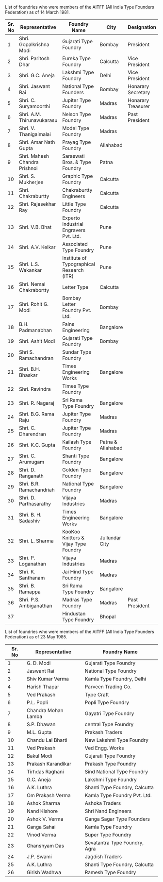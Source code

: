 List of foundries who were members of the AITFF (All India Type Founders Federation) as of 14 March 1981.

Sr. No | Representative | Foundry Name | City | Designation
-------|----------------|--------------|------|------------
1 | Shri. Gopalkrishna Modi | Gujarati Type Foundry | Bombay | President
2 | Shri. Paritosh Dhar | Eureka Type Foundry | Calcutta | Vice President
3 | Shri. G.C. Aneja | Lakshmi Type Foundry | Delhi | Vice President
4 | Shri. Jaswant Rai | National Type Founders | Bombay | Honarary Secretary
5 | Shri. C. Suryamoorthi | Jupiter Type Foundry | Madras | Honarary Treasurer
6 | Shri. A.M. Thirunavukarasu | Nelson Type Foundry | Madras | Past President
7 | Shri. V. Thanigaimalai | Model Type Foundry | Madras
8 | Shri. Amar Nath Gupta | Prayag Type Foundry | Allahabad
9 | Shri. Mahesh Chandra Prishnoi | Saraswati Bros. & Type Foundry | Patna
10 | Shri. S. Mukherjee | Graphic Type Foundry | Calcutta
11 | Shri. Chakraburtty | Chakraburtty Engineers | Calcutta
12 | Shri. Rajasekhar Ray | Little Type Foundry | Calcutta
13 | Shri. V.B. Bhat | Experto Industrial Engravers Pvt. Ltd. | Pune
14 | Shri. A.V. Kelkar | Associated Type Foundry | Pune
15 | Shri. L.S. Wakankar | Institute of Typographical Research (ITR) | Pune
16 | Shri. Nemai Chakrabortty | Letter Type | Calcutta
17 | Shri. Rohit G. Modi | Bombay Letter Foundry Pvt. Ltd. | Bombay
18 | B.H. Padmanabhan | Fains Engineering | Bangalore
19 | Shri. Ashit Modi | Gujarati Type Foundry | Bombay
20 | Shri S. Ramachandran | Sundar Type Foundry
21 | Shri. B.H. Bhaskar | Times Engineering Works | Bangalore
22 | Shri. Ravindra | Times Type Foundry
23 | Shri. R. Nagaraj | Sri Rama Type Foundry | Bangalore
24 | Shri. B.G. Rama Raju | Jupiter Type Foundry | Madras
25 | Shri. C. Dharendran | Jupiter Type Foundry | Madras
26 | Shri. K.C. Gupta | Kailash Type Foundry | Patna & Allahabad
27 | Shri. C. Arumugam | Shanti Type Foundry | Bangalore
28 | Shri. D. Ranganath | Golden Type Foundry | Bangalore
29 | Shri. B.R. Ramachandriah | National Type Foundry | Bangalore
30 | Shri. D. Parthasarathy | Vijaya Industries | Madras
31 | Shri. B. H. Sadashiv | Times Engineering Works | Bangalore
32 | Shri. L. Sharma | KooKoo Knitters & Vijay Type Foundry | Jullundar City
33 | Shri. P. Loganathan | Vijaya Industries | Madras
34 | Shri. K. Santhanam | Jai Hind Type Foundry | Madras
35 | Shri. B. Ramappa | Sri Rama Type Foundry | Bangalore
36 | Shri. P.S. Ambiganathan | Madras Type Foundry | Madras |Past President
37 | | Hindustan Type Foundry | Bhopal

List of foundries who were members of the AITFF (All India Type Founders Federation) as of 23 May 1985.

Sr. No | Representative | Foundry Name
-------|----------------|---------
1 | G. D. Modi | Gujarati Type Foundry
2 | Jaswant Rai | National Type Foundry
3 | Shiv Kumar Verma | Kamla Type Foundry, Delhi
4 | Harish Thapar | Parveen Trading Co.
5 | Ved Prakash | Type Craft
6 | P.L. Popli | Popli Type Foundry
7 | Chandra Mohan Lamba | Gayatri Type Foundry
8 | S.P. Dhawan | central Type Foundry
9 | M.L. Gupta | Prakash Traders
10 | Chandu Lal Bharti | New Lakshmi Type Foundry
11 | Ved Prakash | Ved Engg. Works
12 | Bakul Modi | Gujarati Type Foundry
13 | Prakash Karandikar | Prakash Type Foundry
14 | Tirhdas Raghani | Sind National Type Foundry
15 | G.C. Aneja | Lakshmi Type Foundry
16 | A.K. Luthra | Shanti Type Foundry, Calcutta
17 | Om Prakash Verma | Kamla Type Foundry Pvt. Ltd.
18 | Ashok Sharma | Ashoka Traders
19 | Nand Kishore | Shri Nand Engineers
20 | Ashok V. Verma | Ganga Sagar Type Founders
21 | Ganga Sahai | Kamla Type Foundry
22 | Vinod Verma | Super Type Foundry
23 | Ghanshyam Das | Sevatantra Type Foundry, Agra
24 | J.P. Swami | Jagdish Traders
25 | A.K. Luthra | Shanti Type Foundry, Calcutta
26 | Girish Wadhwa | Ramesh Type Foundry
